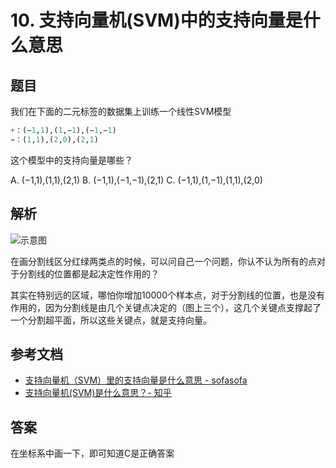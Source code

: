 # 10. 支持向量机(SVM)中的支持向量是什么意思

## 题目

我们在下面的二元标签的数据集上训练一个线性SVM模型

```python
+：(−1,1),(1,−1),(−1,−1)
−：(1,1),(2,0),(2,1)
```

这个模型中的支持向量是哪些？

A. (−1,1),(1,1),(2,1)
B. (−1,1),(−1,−1),(2,1)
C. (−1,1),(1,−1),(1,1),(2,0)

## 解析

![示意图](./image/10.svm.png)

在画分割线区分红绿两类点的时候，可以问自己一个问题，你认不认为所有的点对于分割线的位置都是起决定性作用的？

其实在特别远的区域，哪怕你增加10000个样本点，对于分割线的位置，也是没有作用的，因为分割线是由几个关键点决定的（图上三个），这几个关键点支撑起了一个分割超平面，所以这些关键点，就是支持向量。

## 参考文档

- [支持向量机（SVM）里的支持向量是什么意思 - sofasofa](http://sofasofa.io/forum_main_post.php?postid=1000255)
- [支持向量机(SVM)是什么意思？- 知乎](https://www.zhihu.com/question/21094489)

## 答案

在坐标系中画一下，即可知道C是正确答案